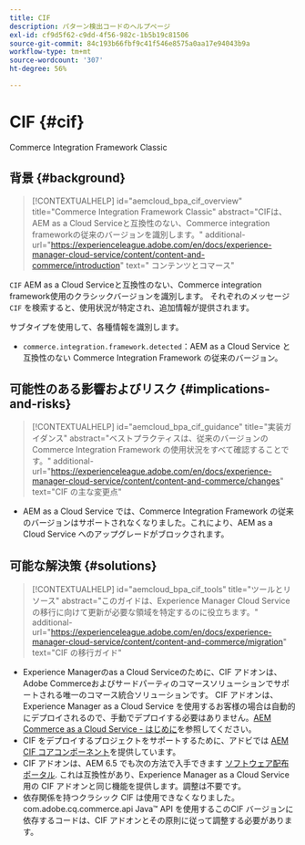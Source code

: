 ```yaml
---
title: CIF
description: パターン検出コードのヘルプページ
exl-id: cf9d5f62-c9dd-4f56-982c-1b5b19c81506
source-git-commit: 84c193b66fbf9c41f546e8575a0aa17e94043b9a
workflow-type: tm+mt
source-wordcount: '307'
ht-degree: 56%

---
```


# CIF {#cif}

Commerce Integration Framework Classic

## 背景 {#background}

>[!CONTEXTUALHELP]
>id="aemcloud_bpa_cif_overview"
>title="Commerce Integration Framework Classic"
>abstract="CIFは、AEM as a Cloud Serviceと互換性のない、Commerce integration frameworkの従来のバージョンを識別します。"
>additional-url="https://experienceleague.adobe.com/en/docs/experience-manager-cloud-service/content/content-and-commerce/introduction" text=" コンテンツとコマース"

`CIF`  AEM as a Cloud Serviceと互換性のない、Commerce integration framework使用のクラシックバージョンを識別します。 それぞれのメッセージ `CIF` を検索すると、使用状況が特定され、追加情報が提供されます。

サブタイプを使用して、各種情報を識別します。

* `commerce.integration.framework.detected`：AEM as a Cloud Service と互換性のない Commerce Integration Framework の従来のバージョン。


## 可能性のある影響およびリスク {#implications-and-risks}

>[!CONTEXTUALHELP]
>id="aemcloud_bpa_cif_guidance"
>title="実装ガイダンス"
>abstract="ベストプラクティスは、従来のバージョンの Commerce Integration Framework の使用状況をすべて確認することです。"
>additional-url="https://experienceleague.adobe.com/en/docs/experience-manager-cloud-service/content/content-and-commerce/changes" text="CIF の主な変更点"

* AEM as a Cloud Service では、Commerce Integration Framework の従来のバージョンはサポートされなくなりました。これにより、AEM as a Cloud Service へのアップグレードがブロックされます。

## 可能な解決策 {#solutions}

>[!CONTEXTUALHELP]
>id="aemcloud_bpa_cif_tools"
>title="ツールとリソース"
>abstract="このガイドは、Experience Manager Cloud Serviceの移行に向けて更新が必要な領域を特定するのに役立ちます。"
>additional-url="https://experienceleague.adobe.com/en/docs/experience-manager-cloud-service/content/content-and-commerce/migration" text="CIF の移行ガイド"

* Experience Managerのas a Cloud Serviceのために、CIF アドオンは、Adobe Commerceおよびサードパーティのコマースソリューションでサポートされる唯一のコマース統合ソリューションです。 CIF アドオンは、Experience Manager as a Cloud Service を使用するお客様の場合は自動的にデプロイされるので、手動でデプロイする必要はありません。[AEM Commerce as a Cloud Service - はじめに](https://experienceleague.adobe.com/en/docs/experience-manager-cloud-service/content/content-and-commerce/storefront/getting-started)を参照してください。
* CIF をデプロイするプロジェクトをサポートするために、アドビでは [AEM CIF コアコンポーネント](https://github.com/adobe/aem-core-cif-components)を提供しています。
* CIF アドオンは、AEM 6.5 でも次の方法で入手できます [ソフトウェア配布ポータル](https://experience.adobe.com/#/downloads/content/software-distribution/en/aem.html). これは互換性があり、Experience Manager as a Cloud Service 用の CIF アドオンと同じ機能を提供します。調整は不要です。
* 依存関係を持つクラシック CIF は使用できなくなりました。com.adobe.cq.commerce.api Java™ API を使用するこのCIF バージョンに依存するコードは、CIF アドオンとその原則に従って調整する必要があります。
